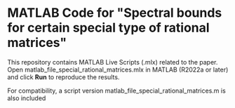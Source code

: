 # MATLAB Code for "Spectral bounds for certain special type of rational matrices"

This repository contains MATLAB Live Scripts (.mlx) related to the paper.  
Open matlab_file_special_rational_matrices.mlx in MATLAB (R2022a or later) and click **Run** to reproduce the results.  

For compatibility, a script version matlab_file_special_rational_matrices.m is also included
